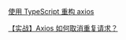 [使用 TypeScript 重构 axios](https://www.cnblogs.com/wangjiachen666/category/1510064.html)

[【实战】Axios 如何取消重复请求？](https://jishuin.proginn.com/p/763bfbd576fb)
